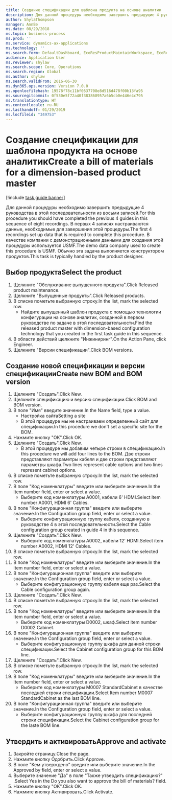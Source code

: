 ```yaml
---
title: Создание спецификации для шаблона продукта на основе аналитик
description: Для данной процедуры необходимо завершить предыдущие 4 руководства в этой последовательности из восьми записей.
author: ShylaThompson
manager: AnnBe
ms.date: 08/29/2018
ms.topic: business-process
ms.prod: ''
ms.service: dynamics-ax-applications
ms.technology: ''
ms.search.form: DefaultDashboard, EcoResProductMaintainWorkspace, EcoResProductOpenCasesFormPart, EcoResProductDetailsExtended, BOMConsistOf, BOMTable, InventItemIdLookupSimple, HcmWorkerLookUp
audience: Application User
ms.reviewer: shylaw
ms.search.scope: Core, Operations
ms.search.region: Global
ms.author: shylaw
ms.search.validFrom: 2016-06-30
ms.dyn365.ops.version: Version 7.0.0
ms.openlocfilehash: 19578f78c11bf0537708e8d516d478f00b13fa95
ms.sourcegitcommit: 0f530e5f72a40f383868957a6b5cb0e446e4c795
ms.translationtype: HT
ms.contentlocale: ru-RU
ms.lasthandoff: 01/29/2019
ms.locfileid: "349753"
---
```

# <a name="create-a-bill-of-materials-for-a-dimension-based-product-master"></a><span data-ttu-id="29ca4-103">Создание спецификации для шаблона продукта на основе аналитик</span><span class="sxs-lookup"><span data-stu-id="29ca4-103">Create a bill of materials for a dimension-based product master</span></span>

[!include [task guide banner](../../includes/task-guide-banner.md)]

<span data-ttu-id="29ca4-104">Для данной процедуры необходимо завершить предыдущие 4 руководства в этой последовательности из восьми записей.</span><span class="sxs-lookup"><span data-stu-id="29ca4-104">For this procedure you should have completed the previous 4 guides in this sequence of eight recordings.</span></span> <span data-ttu-id="29ca4-105">В первых 4 записях настраиваются данные, необходимые для завершения этой процедуры.</span><span class="sxs-lookup"><span data-stu-id="29ca4-105">The first 4 recordings set up data that is required to complete this procedure.</span></span> <span data-ttu-id="29ca4-106">В качестве компании с демонстрационными данными для создания этой процедуры используется USMF.</span><span class="sxs-lookup"><span data-stu-id="29ca4-106">The demo data company used to create this procedure is USMF.</span></span> <span data-ttu-id="29ca4-107">Обычно эта задача выполняется конструктором продуктов.</span><span class="sxs-lookup"><span data-stu-id="29ca4-107">This task is typically handled by the product designer.</span></span>


## <a name="select-the-product"></a><span data-ttu-id="29ca4-108">Выбор продукта</span><span class="sxs-lookup"><span data-stu-id="29ca4-108">Select the product</span></span>
1. <span data-ttu-id="29ca4-109">Щелкните "Обслуживание выпущенного продукта".</span><span class="sxs-lookup"><span data-stu-id="29ca4-109">Click Released product maintenance.</span></span>
2. <span data-ttu-id="29ca4-110">Щелкните "Выпущенные продукты".</span><span class="sxs-lookup"><span data-stu-id="29ca4-110">Click Released products.</span></span>
3. <span data-ttu-id="29ca4-111">В списке пометьте выбранную строку.</span><span class="sxs-lookup"><span data-stu-id="29ca4-111">In the list, mark the selected row.</span></span>
    * <span data-ttu-id="29ca4-112">Найдите выпущенный шаблон продукта с помощью технологии конфигурации на основе аналитик, созданной в первом руководстве по задаче в этой последовательности.</span><span class="sxs-lookup"><span data-stu-id="29ca4-112">Find the released product master with dimension-based configuration technology that you created in the first task guide in this sequence.</span></span>  
4. <span data-ttu-id="29ca4-113">В области действий щелкните "Инжиниринг".</span><span class="sxs-lookup"><span data-stu-id="29ca4-113">On the Action Pane, click Engineer.</span></span>
5. <span data-ttu-id="29ca4-114">Щелкните "Версии спецификации".</span><span class="sxs-lookup"><span data-stu-id="29ca4-114">Click BOM versions.</span></span>

## <a name="create-new-bom-and-bom-version"></a><span data-ttu-id="29ca4-115">Создание новой спецификации и версии спецификации</span><span class="sxs-lookup"><span data-stu-id="29ca4-115">Create new BOM and BOM version</span></span>
1. <span data-ttu-id="29ca4-116">Щелкните "Создать".</span><span class="sxs-lookup"><span data-stu-id="29ca4-116">Click New.</span></span>
2. <span data-ttu-id="29ca4-117">Щелкните спецификацию и версию спецификации.</span><span class="sxs-lookup"><span data-stu-id="29ca4-117">Click BOM and BOM version.</span></span>
3. <span data-ttu-id="29ca4-118">В поле "Имя" введите значение.</span><span class="sxs-lookup"><span data-stu-id="29ca4-118">In the Name field, type a value.</span></span>
    * <span data-ttu-id="29ca4-119">Настройка сайта</span><span class="sxs-lookup"><span data-stu-id="29ca4-119">Setting a site</span></span>  
    * <span data-ttu-id="29ca4-120">В этой процедуре мы не настраиваем определенный сайт для спецификации.</span><span class="sxs-lookup"><span data-stu-id="29ca4-120">In this procedure we don't set a specific site for the BOM.</span></span>  
4. <span data-ttu-id="29ca4-121">Нажмите кнопку "OК".</span><span class="sxs-lookup"><span data-stu-id="29ca4-121">Click OK.</span></span>
5. <span data-ttu-id="29ca4-122">Щелкните "Создать".</span><span class="sxs-lookup"><span data-stu-id="29ca4-122">Click New.</span></span>
    * <span data-ttu-id="29ca4-123">В этой процедуре мы добавим четыре строки в спецификацию.</span><span class="sxs-lookup"><span data-stu-id="29ca4-123">In this procedure we will add four lines to the BOM.</span></span> <span data-ttu-id="29ca4-124">Две строки представляют параметры кабеля и две строки представляют параметры шкафа.</span><span class="sxs-lookup"><span data-stu-id="29ca4-124">Two lines represent cable options and two lines represent cabinet options.</span></span>  
6. <span data-ttu-id="29ca4-125">В списке пометьте выбранную строку.</span><span class="sxs-lookup"><span data-stu-id="29ca4-125">In the list, mark the selected row.</span></span>
7. <span data-ttu-id="29ca4-126">В поле "Код номенклатуры" введите или выберите значение.</span><span class="sxs-lookup"><span data-stu-id="29ca4-126">In the Item number field, enter or select a value.</span></span>
    * <span data-ttu-id="29ca4-127">Выберите код номенклатуры A0001, кабели 6' HDMI.</span><span class="sxs-lookup"><span data-stu-id="29ca4-127">Select item number A0001, HDMI 6' Cables.</span></span>  
8. <span data-ttu-id="29ca4-128">В поле "Конфигурационная группа" введите или выберите значение.</span><span class="sxs-lookup"><span data-stu-id="29ca4-128">In the Configuration group field, enter or select a value.</span></span>
    * <span data-ttu-id="29ca4-129">Выберите конфигурационную группу кабеля, созданную в руководстве 4 в этой последовательности.</span><span class="sxs-lookup"><span data-stu-id="29ca4-129">Select the Cable configuration group created in guide 4 in this sequence.</span></span>  
9. <span data-ttu-id="29ca4-130">Щелкните "Создать".</span><span class="sxs-lookup"><span data-stu-id="29ca4-130">Click New.</span></span>
    * <span data-ttu-id="29ca4-131">Выберите код номенклатуры A0002, кабели 12' HDMI.</span><span class="sxs-lookup"><span data-stu-id="29ca4-131">Select item number A0002, HDMI 12' Cables.</span></span>  
10. <span data-ttu-id="29ca4-132">В списке пометьте выбранную строку.</span><span class="sxs-lookup"><span data-stu-id="29ca4-132">In the list, mark the selected row.</span></span>
11. <span data-ttu-id="29ca4-133">В поле "Код номенклатуры" введите или выберите значение.</span><span class="sxs-lookup"><span data-stu-id="29ca4-133">In the Item number field, enter or select a value.</span></span>
12. <span data-ttu-id="29ca4-134">В поле "Конфигурационная группа" введите или выберите значение.</span><span class="sxs-lookup"><span data-stu-id="29ca4-134">In the Configuration group field, enter or select a value.</span></span>
    * <span data-ttu-id="29ca4-135">Выберите конфигурационную группу кабеля еще раз.</span><span class="sxs-lookup"><span data-stu-id="29ca4-135">Select the Cable configuration group again.</span></span>  
13. <span data-ttu-id="29ca4-136">Щелкните "Создать".</span><span class="sxs-lookup"><span data-stu-id="29ca4-136">Click New.</span></span>
14. <span data-ttu-id="29ca4-137">В списке пометьте выбранную строку.</span><span class="sxs-lookup"><span data-stu-id="29ca4-137">In the list, mark the selected row.</span></span>
15. <span data-ttu-id="29ca4-138">В поле "Код номенклатуры" введите или выберите значение.</span><span class="sxs-lookup"><span data-stu-id="29ca4-138">In the Item number field, enter or select a value.</span></span>
    * <span data-ttu-id="29ca4-139">Выберите код номенклатуры D0002, шкаф.</span><span class="sxs-lookup"><span data-stu-id="29ca4-139">Select item number D0002 Cabinet.</span></span>  
16. <span data-ttu-id="29ca4-140">В поле "Конфигурационная группа" введите или выберите значение.</span><span class="sxs-lookup"><span data-stu-id="29ca4-140">In the Configuration group field, enter or select a value.</span></span>
    * <span data-ttu-id="29ca4-141">Выберите конфигурационную группу шкафа для данной строки спецификации.</span><span class="sxs-lookup"><span data-stu-id="29ca4-141">Select the Cabinet configuration group for this BOM line.</span></span>  
17. <span data-ttu-id="29ca4-142">Щелкните "Создать".</span><span class="sxs-lookup"><span data-stu-id="29ca4-142">Click New.</span></span>
18. <span data-ttu-id="29ca4-143">В списке пометьте выбранную строку.</span><span class="sxs-lookup"><span data-stu-id="29ca4-143">In the list, mark the selected row.</span></span>
19. <span data-ttu-id="29ca4-144">В поле "Код номенклатуры" введите или выберите значение.</span><span class="sxs-lookup"><span data-stu-id="29ca4-144">In the Item number field, enter or select a value.</span></span>
    * <span data-ttu-id="29ca4-145">Выберите код номенклатуры M0007 StandardCabinet в качестве последней строки спецификации.</span><span class="sxs-lookup"><span data-stu-id="29ca4-145">Select Item number M0007 StandardCabinet as the last BOM line.</span></span>  
20. <span data-ttu-id="29ca4-146">В поле "Конфигурационная группа" введите или выберите значение.</span><span class="sxs-lookup"><span data-stu-id="29ca4-146">In the Configuration group field, enter or select a value.</span></span>
    * <span data-ttu-id="29ca4-147">Выберите конфигурационную группу шкафа для последней строки спецификации.</span><span class="sxs-lookup"><span data-stu-id="29ca4-147">Select the Cabinet configuration group for the laste BOM line.</span></span>  

## <a name="approve-and-activate"></a><span data-ttu-id="29ca4-148">Утвердить и активировать</span><span class="sxs-lookup"><span data-stu-id="29ca4-148">Approve and activate</span></span>
1. <span data-ttu-id="29ca4-149">Закройте страницу.</span><span class="sxs-lookup"><span data-stu-id="29ca4-149">Close the page.</span></span>
2. <span data-ttu-id="29ca4-150">Нажмите кнопку Одобрить.</span><span class="sxs-lookup"><span data-stu-id="29ca4-150">Click Approve.</span></span>
3. <span data-ttu-id="29ca4-151">В поле "Кем утверждено" введите или выберите значение.</span><span class="sxs-lookup"><span data-stu-id="29ca4-151">In the Approved by field, enter or select a value.</span></span>
4. <span data-ttu-id="29ca4-152">Выберите значение "Да" в поле "Также утвердить спецификацию?" .</span><span class="sxs-lookup"><span data-stu-id="29ca4-152">Select Yes in the Do you also want to approve the bill of materials? field.</span></span>
5. <span data-ttu-id="29ca4-153">Нажмите кнопку "OК".</span><span class="sxs-lookup"><span data-stu-id="29ca4-153">Click OK.</span></span>
6. <span data-ttu-id="29ca4-154">Нажмите кнопку Активировать.</span><span class="sxs-lookup"><span data-stu-id="29ca4-154">Click Activate.</span></span>

